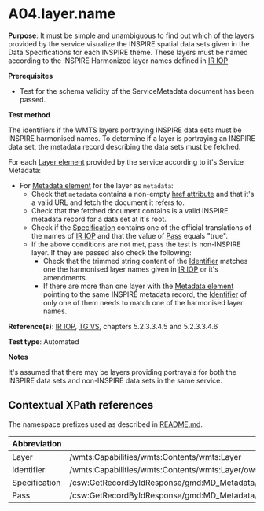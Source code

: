 # A04.layer.name

**Purpose**: It must be simple and unambiguous to find out which of the layers provided by the service visualize the INSPIRE spatial data sets given in the Data Specifications for each INSPIRE theme. These layers must be named according to the INSPIRE Harmonized layer names defined in [IR IOP](README.md#ref_IR_IOP)

**Prerequisites**

* Test for the schema validity of the ServiceMetadata document has been passed.

**Test method**

The identifiers if the WMTS layers portraying INSPIRE data sets must be INSPIRE harmonised names. To determine if a layer is portraying an INSPIRE data set, the metadata record describing the data sets must be fetched.

For each [Layer element](#layer) provided by the service according to it's Service Metadata:

* For [Metadata element](#metadata) for the layer as `metadata`:
  * Check that `metadata` contains a non-empty [href attribute](#href_attr) and that it's a valid URL and fetch the document it refers to.
  * Check that the fetched document contains is a valid INSPIRE metadata record for a data set at it's root.
  * Check if the [Specification](#specification) contains one of the official translations of the names of [IR IOP](README.md#ref_IR_IOP) and that the value of [Pass](#pass) equals "true".
  * If the above conditions are not met, pass the test is non-INSPIRE layer. If they are passed also check the following:
     *  Check that the trimmed string content of the [Identifier](#identifier) matches one the harmonised layer names given in [IR IOP](README.md#ref_IR_IOP) or it's amendments.
     * If there are more than one layer with the [Metadata element](#metadata) pointing to the same INSPIRE metadata record, the [Identifier](#identifier) of only one of them needs to match one of the harmonised layer names.

**Reference(s)**: [IR IOP](README.md#ref_IR_IOP), [TG VS](README.md#ref_TG_VS), chapters 5.2.3.3.4.5 and 5.2.3.3.4.6

**Test type**: Automated

**Notes**

It's assumed that there may be layers providing portrayals for both the INSPIRE data sets and non-INSPIRE data sets in the same service.

## Contextual XPath references

The namespace prefixes used as described in [README.md](README.md#namespaces).

Abbreviation                                               |  XPath expression
---------------------------------------------------------- | -------------------------------------------------------------------------
Layer <a name="layer"></a> | /wmts:Capabilities/wmts:Contents/wmts:Layer
Identifier <a name="idenfier"></a> | /wmts:Capabilities/wmts:Contents/wmts:Layer/ows:Identifier
Specification <a name="specification"></a> |  /csw:GetRecordByIdResponse/gmd:MD_Metadata/gmd:dataQualityInfo/gmd:DQ_DataQuality/gmd:report/gmd:DQ_DomainConsistency/gmd:result/gmd:DQ_ConformanceResult/gmd:specification/gmd:CI_Citation/gmd:title/gco:CharacterString
Pass <a name="pass"></a> |  /csw:GetRecordByIdResponse/gmd:MD_Metadata/gmd:dataQualityInfo/gmd:DQ_DataQuality/gmd:report/gmd:DQ_DomainConsistency/gmd:result/gmd:DQ_ConformanceResult/gmd:pass/gco:Boolean
